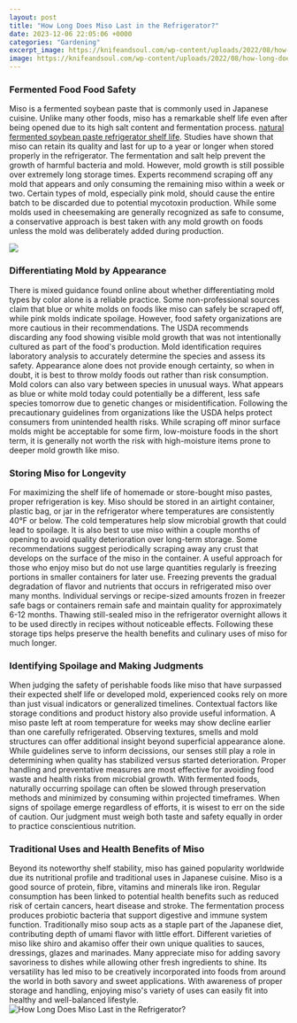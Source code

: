 ```yaml
---
layout: post
title: "How Long Does Miso Last in the Refrigerator?"
date: 2023-12-06 22:05:06 +0000
categories: "Gardening"
excerpt_image: https://knifeandsoul.com/wp-content/uploads/2022/08/how-long-does-miso-last-in-the-fridge-feature.jpg
image: https://knifeandsoul.com/wp-content/uploads/2022/08/how-long-does-miso-last-in-the-fridge-feature.jpg
---
```


### Fermented Food Food Safety  
Miso is a fermented soybean paste that is commonly used in Japanese cuisine. Unlike many other foods, miso has a remarkable shelf life even after being opened due to its high salt content and fermentation process. [natural fermented soybean paste refrigerator shelf life](https://fistore.mysenprints.com/collection/albino). Studies have shown that miso can retain its quality and last for up to a year or longer when stored properly in the refrigerator. The fermentation and salt help prevent the growth of harmful bacteria and mold. 
However, mold growth is still possible over extremely long storage times. Experts recommend scraping off any mold that appears and only consuming the remaining miso within a week or two. Certain types of mold, especially pink mold, should cause the entire batch to be discarded due to potential mycotoxin production. While some molds used in cheesemaking are generally recognized as safe to consume, a conservative approach is best taken with any mold growth on foods unless the mold was deliberately added during production.

![](https://saltandspoon.co/wp-content/uploads/2022/09/how-long-does-miso-last-in-the-fridge-square-e1662313864842.jpg)
### Differentiating Mold by Appearance 
There is mixed guidance found online about whether differentiating mold types by color alone is a reliable practice. Some non-professional sources claim that blue or white molds on foods like miso can safely be scraped off, while pink molds indicate spoilage. However, food safety organizations are more cautious in their recommendations. The USDA recommends discarding any food showing visible mold growth that was not intentionally cultured as part of the food's production. Mold identification requires laboratory analysis to accurately determine the species and assess its safety. Appearance alone does not provide enough certainty, so when in doubt, it is best to throw moldy foods out rather than risk consumption. 
Mold colors can also vary between species in unusual ways. What appears as blue or white mold today could potentially be a different, less safe species tomorrow due to genetic changes or misidentification. Following the precautionary guidelines from organizations like the USDA helps protect consumers from unintended health risks. While scraping off minor surface molds might be acceptable for some firm, low-moisture foods in the short term, it is generally not worth the risk with high-moisture items prone to deeper mold growth like miso.
### Storing Miso for Longevity
For maximizing the shelf life of homemade or store-bought miso pastes, proper refrigeration is key. Miso should be stored in an airtight container, plastic bag, or jar in the refrigerator where temperatures are consistently 40°F or below. The cold temperatures help slow microbial growth that could lead to spoilage. It is also best to use miso within a couple months of opening to avoid quality deterioration over long-term storage. Some recommendations suggest periodically scraping away any crust that develops on the surface of the miso in the container.
A useful approach for those who enjoy miso but do not use large quantities regularly is freezing portions in smaller containers for later use. Freezing prevents the gradual degradation of flavor and nutrients that occurs in refrigerated miso over many months. Individual servings or recipe-sized amounts frozen in freezer safe bags or containers remain safe and maintain quality for approximately 6-12 months. Thawing still-sealed miso in the refrigerator overnight allows it to be used directly in recipes without noticeable effects. Following these storage tips helps preserve the health benefits and culinary uses of miso for much longer.
### Identifying Spoilage and Making Judgments 
When judging the safety of perishable foods like miso that have surpassed their expected shelf life or developed mold, experienced cooks rely on more than just visual indicators or generalized timelines. Contextual factors like storage conditions and product history also provide useful information. A miso paste left at room temperature for weeks may show decline earlier than one carefully refrigerated. Observing textures, smells and mold structures can offer additional insight beyond superficial appearance alone. While guidelines serve to inform decissions, our senses still play a role in determining when quality has stabilized versus started deterioration. 
Proper handling and preventative measures are most effective for avoiding food waste and health risks from microbial growth. With fermented foods, naturally occurring spoilage can often be slowed through preservation methods and minimized by consuming within projected timeframes. When signs of spoilage emerge regardless of efforts, it is wisest to err on the side of caution. Our judgment must weigh both taste and safety equally in order to practice conscientious nutrition.
### Traditional Uses and Health Benefits of Miso
Beyond its noteworthy shelf stability, miso has gained popularity worldwide due its nutritional profile and traditional uses in Japanese cuisine. Miso is a good source of protein, fibre, vitamins and minerals like iron. Regular consumption has been linked to potential health benefits such as reduced risk of certain cancers, heart disease and stroke. The fermentation process produces probiotic bacteria that support digestive and immune system function. 
Traditionally miso soup acts as a staple part of the Japanese diet, contributing depth of umami flavor with little effort. Different varieties of miso like shiro and akamiso offer their own unique qualities to sauces, dressings, glazes and marinades. Many appreciate miso for adding savory savoriness to dishes while allowing other fresh ingredients to shine. Its versatility has led miso to be creatively incorporated into foods from around the world in both savory and sweet applications. With awareness of proper storage and handling, enjoying miso's variety of uses can easily fit into healthy and well-balanced lifestyle.
![How Long Does Miso Last in the Refrigerator?](https://knifeandsoul.com/wp-content/uploads/2022/08/how-long-does-miso-last-in-the-fridge-feature.jpg)